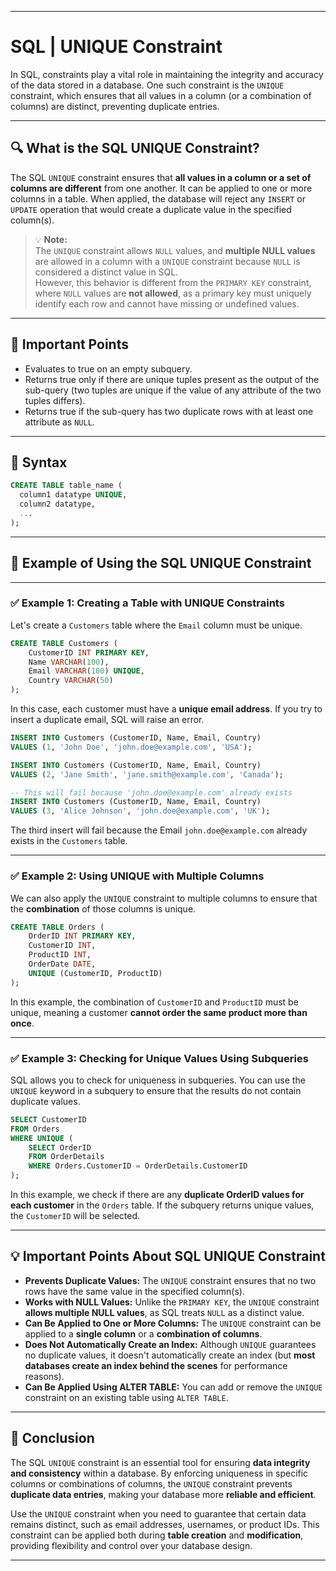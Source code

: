 
---

# SQL | UNIQUE Constraint

In SQL, constraints play a vital role in maintaining the integrity and accuracy of the data stored in a database. One such constraint is the `UNIQUE` constraint, which ensures that all values in a column (or a combination of columns) are distinct, preventing duplicate entries.

---

## 🔍 What is the SQL UNIQUE Constraint?

The SQL `UNIQUE` constraint ensures that **all values in a column or a set of columns are different** from one another. It can be applied to one or more columns in a table. When applied, the database will reject any `INSERT` or `UPDATE` operation that would create a duplicate value in the specified column(s).

> 💡 **Note:**  
> The `UNIQUE` constraint allows `NULL` values, and **multiple NULL values** are allowed in a column with a `UNIQUE` constraint because `NULL` is considered a distinct value in SQL.  
> However, this behavior is different from the `PRIMARY KEY` constraint, where `NULL` values are **not allowed**, as a primary key must uniquely identify each row and cannot have missing or undefined values.

---

## 📌 Important Points

- Evaluates to true on an empty subquery.
- Returns true only if there are unique tuples present as the output of the sub-query (two tuples are unique if the value of any attribute of the two tuples differs).
- Returns true if the sub-query has two duplicate rows with at least one attribute as `NULL`.

---

## 🧩 Syntax

```sql
CREATE TABLE table_name (
  column1 datatype UNIQUE,
  column2 datatype,
  ...
);
````

---

## 🧪 Example of Using the SQL UNIQUE Constraint

---

### ✅ Example 1: Creating a Table with UNIQUE Constraints

Let's create a `Customers` table where the `Email` column must be unique.

```sql
CREATE TABLE Customers (
    CustomerID INT PRIMARY KEY,
    Name VARCHAR(100),
    Email VARCHAR(100) UNIQUE,
    Country VARCHAR(50)
);
```

In this case, each customer must have a **unique email address**. If you try to insert a duplicate email, SQL will raise an error.

```sql
INSERT INTO Customers (CustomerID, Name, Email, Country)
VALUES (1, 'John Doe', 'john.doe@example.com', 'USA');

INSERT INTO Customers (CustomerID, Name, Email, Country)
VALUES (2, 'Jane Smith', 'jane.smith@example.com', 'Canada');

-- This will fail because 'john.doe@example.com' already exists
INSERT INTO Customers (CustomerID, Name, Email, Country)
VALUES (3, 'Alice Johnson', 'john.doe@example.com', 'UK');
```

The third insert will fail because the Email `john.doe@example.com` already exists in the `Customers` table.

---

### ✅ Example 2: Using UNIQUE with Multiple Columns

We can also apply the `UNIQUE` constraint to multiple columns to ensure that the **combination** of those columns is unique.

```sql
CREATE TABLE Orders (
    OrderID INT PRIMARY KEY,
    CustomerID INT,
    ProductID INT,
    OrderDate DATE,
    UNIQUE (CustomerID, ProductID)
);
```

In this example, the combination of `CustomerID` and `ProductID` must be unique, meaning a customer **cannot order the same product more than once**.

---

### ✅ Example 3: Checking for Unique Values Using Subqueries

SQL allows you to check for uniqueness in subqueries. You can use the `UNIQUE` keyword in a subquery to ensure that the results do not contain duplicate values.

```sql
SELECT CustomerID
FROM Orders
WHERE UNIQUE (
    SELECT OrderID
    FROM OrderDetails
    WHERE Orders.CustomerID = OrderDetails.CustomerID
);
```

In this example, we check if there are any **duplicate OrderID values for each customer** in the `Orders` table. If the subquery returns unique values, the `CustomerID` will be selected.

---

## 💡 Important Points About SQL UNIQUE Constraint

* **Prevents Duplicate Values:** The `UNIQUE` constraint ensures that no two rows have the same value in the specified column(s).
* **Works with NULL Values:** Unlike the `PRIMARY KEY`, the `UNIQUE` constraint **allows multiple NULL values**, as SQL treats `NULL` as a distinct value.
* **Can Be Applied to One or More Columns:** The `UNIQUE` constraint can be applied to a **single column** or a **combination of columns**.
* **Does Not Automatically Create an Index:** Although `UNIQUE` guarantees no duplicate values, it doesn't automatically create an index (but **most databases create an index behind the scenes** for performance reasons).
* **Can Be Applied Using ALTER TABLE:** You can add or remove the `UNIQUE` constraint on an existing table using `ALTER TABLE`.

---

## 🧾 Conclusion

The SQL `UNIQUE` constraint is an essential tool for ensuring **data integrity and consistency** within a database. By enforcing uniqueness in specific columns or combinations of columns, the `UNIQUE` constraint prevents **duplicate data entries**, making your database more **reliable and efficient**.

Use the `UNIQUE` constraint when you need to guarantee that certain data remains distinct, such as email addresses, usernames, or product IDs. This constraint can be applied both during **table creation** and **modification**, providing flexibility and control over your database design.

---
